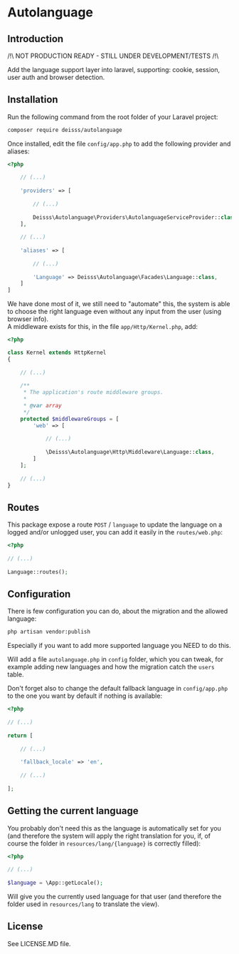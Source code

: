 # Autolanguage

## Introduction

/!\ NOT PRODUCTION READY - STILL UNDER DEVELOPMENT/TESTS /!\

Add the language support layer into laravel, supporting: cookie, session, user
auth and browser detection.


## Installation

Run the following command from the root folder of your Laravel project:
```bash
composer require deisss/autolanguage
```

Once installed, edit the file ```config/app.php``` to add the following provider
and aliases:

```php
<?php
  
    // (...)
  
    'providers' => [
        
        // (...)
        
        Deisss\Autolanguage\Providers\AutolanguageServiceProvider::class,
    ],
    
    // (...)
    
    'aliases' => [
        
        // (...)
        
        'Language' => Deisss\Autolanguage\Facades\Language::class,
    ]
]
```

We have done most of it, we still need to "automate" this, the system is able to
choose the right language even without any input from the user (using browser info).  
A middleware exists for this, in the file ```app/Http/Kernel.php```, add:

```php
<?php

class Kernel extends HttpKernel
{
    
    // (...)
    
    /**
     * The application's route middleware groups.
     *
     * @var array
     */
    protected $middlewareGroups = [
        'web' => [
            
            // (...)
            
            \Deisss\Autolanguage\Http\Middleware\Language::class,
        ]
    ];
    
    // (...)
}
```



## Routes

This package expose a route ```POST``` / ```language``` to update the language
on a logged and/or unlogged user, you can add it easily in the ```routes/web.php```:

```php
<?php
  
// (...)
  
Language::routes();
```


## Configuration

There is few configuration you can do, about the migration and the allowed language:

```bash
php artisan vendor:publish
```

Especially if you want to add more supported language you NEED to do this.

Will add a file ```autolanguage.php``` in ```config``` folder, which you can tweak,
for example adding new languages and how the migration catch the ```users``` table.

Don't forget also to change the default fallback language in ```config/app.php``` to
the one you want by default if nothing is available:
```php
<?php
  
// (...)
    
return [
    
    // (...)
    
    'fallback_locale' => 'en',
    
    // (...)
    
];
```

## Getting the current language

You probably don't need this as the language is automatically set for you (and
therefore the system will apply the right translation for you, if, of course
the folder in ```resources/lang/{language}``` is correctly filled):
```php
<?php
  
// (...)
  
$language = \App::getLocale();
```

Will give you the currently used language for that user (and therefore the folder
used in ```resources/lang``` to translate the view).


## License

See LICENSE.MD file.
